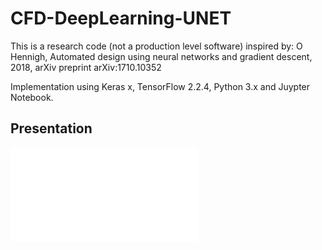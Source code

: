 # CFD-DeepLearning-UNET
This is a research code (not a production level software) inspired by: O Hennigh, Automated design using neural networks and gradient descent, 2018, arXiv preprint arXiv:1710.10352

Implementation using Keras x, TensorFlow 2.2.4, Python 3.x and Juypter Notebook.

## Presentation
![test](/report/v01_CFD-DeepNet/solvingEng_CFD+DL/presentation_1.pdf)

